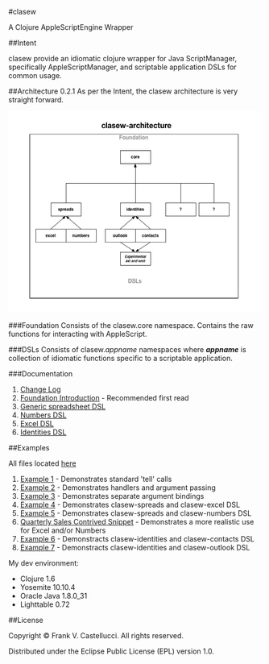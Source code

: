 #clasew

A Clojure AppleScriptEngine Wrapper

##Intent

clasew provide an idiomatic clojure wrapper for Java ScriptManager, specifically AppleScriptManager,  and scriptable application DSLs for common usage.


##Architecture 0.2.1
As per the Intent, the clasew architecture is very straight forward.

<img style="float: " src="doc/clasew-arch.png" alt="clasew architecture" title="clasew architecture" height="400" width="600"/>

###Foundation
Consists of the clasew.core namespace. Contains the raw functions for interacting with AppleScript.

###DSLs
Consists of clasew.*appname* namespaces where ***appname*** is collection of idiomatic functions specific to a scriptable application.

###Documentation

1. [Change Log](CHANGES.md)
2. [Foundation Introduction](doc/intro.md) - Recommended first read
3. [Generic spreadsheet DSL](doc/clasew-spreads.md)
4. [Numbers DSL](doc/clasew-numbers.md)
5. [Excel DSL](doc/clasew-excel.md)
6. [Identities DSL](doc/clasew-identities.md)

##Examples

All files located [here](dev/src/clasew)

1. [Example 1](dev/src/clasew/examples1.clj) - Demonstrates standard 'tell' calls
2. [Example 2](dev/src/clasew/examples2.clj) - Demonstrates handlers and argument passing
3. [Example 3](dev/src/clasew/examples3.clj) - Demonstrates separate argument bindings
4. [Example 4](dev/src/clasew/examples4.clj) - Demonstrates clasew-spreads and clasew-excel DSL
5. [Example 5](dev/src/clasew/examples5.clj) - Demonstrates clasew-spreads and clasew-numbers DSL
6. [Quarterly Sales Contrived Snippet](dev/src/clasew/quarters.clj) - Demonstrates a more realistic use for Excel and/or Numbers
7. [Example 6](dev/src/clasew/examples6.clj) - Demonstracts clasew-identities and clasew-contacts DSL
8. [Example 7](dev/src/clasew/examples7.clj) - Demonstracts clasew-identities and clasew-outlook DSL

My dev environment:

* Clojure 1.6
* Yosemite 10.10.4
* Oracle Java 1.8.0_31
* Lighttable 0.72

##License

Copyright © Frank V. Castellucci. All rights reserved.

Distributed under the Eclipse Public License (EPL) version 1.0.
